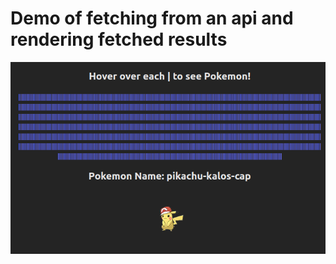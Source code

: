 # Demo of fetching from an api and rendering fetched results

[![Screenshot](src/assets/screenshot.png)](https://hotpocket.github.io/w6d2/)

